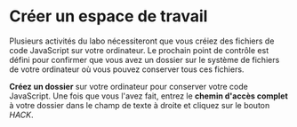 # Créer un espace de travail

Plusieurs activités du labo nécessiteront que vous créiez des fichiers de code JavaScript sur votre ordinateur. Le prochain point de contrôle est défini pour confirmer que vous avez un dossier sur le système de fichiers de votre ordinateur où vous pouvez conserver tous ces fichiers. 

**Créez un dossier** sur votre ordinateur pour conserver votre code JavaScript. Une fois que vous l'avez fait, entrez le **chemin d'accès complet** à votre dossier dans le champ de texte à droite et cliquez sur le bouton *HACK*.
